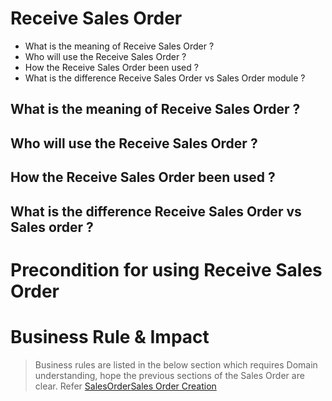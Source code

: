 # Receive Sales Order

* What is the meaning of Receive Sales Order ?	
* Who will use the Receive Sales Order ?
* How the Receive Sales Order been used ?	
* What is the difference Receive Sales Order vs Sales Order module ?


## What is the meaning of Receive Sales Order ?	



## Who will use the Receive Sales Order ?


## How the Receive Sales Order been used ?	



## What is the difference Receive Sales Order vs Sales order ?


# Precondition for using Receive Sales Order












# Business Rule & Impact 

> Business rules are listed in the below section which requires Domain understanding, hope the previous sections of the Sales Order are clear. Refer [SalesOrder](Salesorder)[Sales Order Creation](#creation-of-sales-Invoice)   













